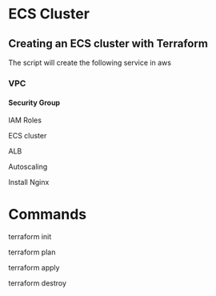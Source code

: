 # ECS Cluster

## Creating an ECS cluster with Terraform

The script will create the following service in aws

 ### VPC

 #### Security Group

IAM Roles

ECS cluster

ALB 

Autoscaling

Install Nginx


# Commands 

terraform init

terraform plan

terraform apply

terraform destroy

